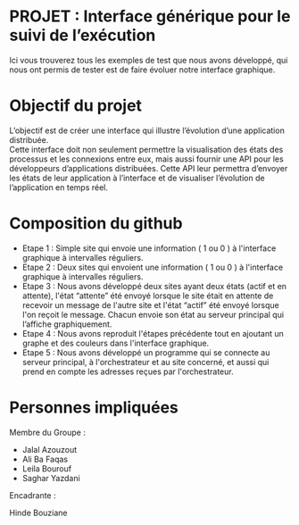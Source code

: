 # PROJET : Interface générique pour le suivi de l’exécution  

Ici vous trouverez tous les exemples de test que nous avons développé, qui nous ont permis de tester est de faire évoluer notre interface graphique.

# Objectif du projet

L’objectif est de créer une interface qui illustre l’évolution d’une application distribuée.  
Cette interface doit non seulement permettre la visualisation des états des processus et les connexions entre eux, mais aussi fournir une API pour les développeurs d’applications distribuées. Cette API leur permettra d’envoyer les états de leur application à l’interface et de visualiser l’évolution de l’application en temps réel.

# Composition du github

 - Etape 1 : Simple site qui envoie une information ( 1 ou 0 ) à l'interface graphique à intervalles réguliers.
 - Etape 2 : Deux sites qui envoient une information ( 1 ou 0 ) à l'interface graphique à intervalles réguliers.
 - Etape 3 : Nous avons développé deux sites ayant deux états (actif et en attente), l'état “attente” été envoyé lorsque le site était en attente de recevoir un message de l'autre site et l'état “actif” été envoyé lorsque l'on reçoit le message. Chacun envoie son état au serveur principal qui l’affiche graphiquement.
 - Etape 4 : Nous avons reproduit l'étapes précédente tout en ajoutant un graphe et des couleurs dans l'interface graphique.
 - Etape 5 : Nous avons développé un programme qui se connecte au serveur principal, à l'orchestrateur et au site concerné, et aussi qui prend en compte les adresses reçues par l'orchestrateur.

# Personnes impliquées

Membre du Groupe :
- Jalal Azouzout 
- Ali Ba Faqas
- Leila Bourouf
- Saghar Yazdani

Encadrante : 

Hinde Bouziane
